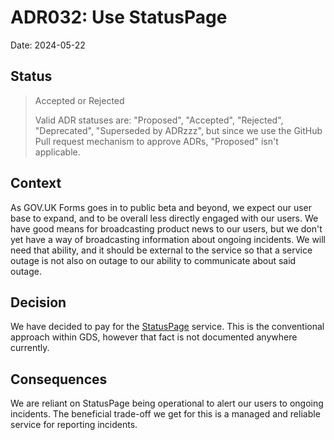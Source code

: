 # ADR032: Use StatusPage

Date: 2024-05-22

## Status

> Accepted or Rejected
>
> Valid ADR statuses are: "Proposed", "Accepted", "Rejected", "Deprecated", "Superseded by ADRzzz", but since we use the GitHub Pull request mechanism to approve ADRs, "Proposed" isn't applicable.

## Context

As GOV.UK Forms goes in to public beta and beyond, we expect our user base to expand, and to be overall less directly 
engaged with our users. We have good means for broadcasting product news to our users, but we don't yet have a way of
broadcasting information about ongoing incidents. We will need that ability, and it should be external to the service
so that a service outage is not also on outage to our ability to communicate about said outage.

## Decision

We have decided to pay for the [StatusPage](https://www.atlassian.com/software/statuspage) service. This is the
conventional approach within GDS, however that fact is not documented anywhere currently.


## Consequences
We are reliant on StatusPage being operational to alert our users to ongoing incidents. The beneficial trade-off we
get for this is a managed and reliable service for reporting incidents.